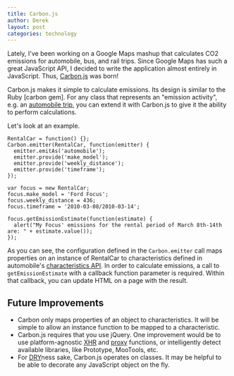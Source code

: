 ```yaml
---
title: Carbon.js
author: Derek
layout: post
categories: technology
---
```


Lately, I've been working on a Google Maps mashup that calculates CO2 emissions for automobile, bus, and rail trips. Since Google Maps has such a great JavaScript API, I decided to write the application almost entirely in JavaScript. Thus, [Carbon.js](http://github.com/dkastner/Carbon.js) was born!

<!-- more start -->

Carbon.js makes it simple to calculate emissions. Its design is similar to the Ruby [carbon gem]. For any class that represents an "emission activity", e.g. an [automobile trip](http://carbon.brighterplanet.com/models/automobile_trip), you can extend it with Carbon.js to give it the ability to perform calculations.

Let's look at an example.

    RentalCar = function() {};
    Carbon.emitter(RentalCar, function(emitter) {
      emitter.emitAs('automobile');
      emitter.provide('make_model');
      emitter.provide('weekly_distance');
      emitter.provide('timeframe');
    });
    
    var focus = new RentalCar;
    focus.make_model = 'Ford Focus';
    focus.weekly_distance = 436;
    focus.timeframe = '2010-03-08/2010-03-14';
    
    focus.getEmissionEstimate(function(estimate) {
      alert("My Focus' emissions for the rental period of March 8th-14th are: " + estimate.value());
    });

As you can see, the configuration defined in the `Carbon.emitter` call maps properties on an instance of RentalCar to characteristics defined in automobile's [characteristics API](http://carbon.brighterplanet.com/automobiles/options). In order to calculate emissions, a call to `getEmissionEstimate` with a callback function parameter is required. Within that callback, you can update HTML on a page with the result.

## Future Improvements

* Carbon only maps properties of an object to characteristics. It will be simple to allow an instance function to be mapped to a characteristic.
* Carbon.js requires that you use jQuery. One improvement would be to use platform-agnostic [XHR](http://en.wikipedia.org/wiki/XHR) and [proxy](http://api.jquery.com/jQuery.proxy/) functions, or intelligently detect available libraries, like Prototype, MooTools, etc.
* For [DRY](http://en.wikipedia.org/wiki/DRY)ness sake, Carbon.js operates on classes. It may be helpful to be able to decorate any JavaScript object on the fly.

<!-- more end -->